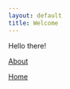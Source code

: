 ```yaml
---
layout: default
title: Welcome
---
```


<link rel="stylesheet" type="text/css"  href="/keiths-site/css/main.css">

Hello there!

[About](https://kdlovett.github.io/keiths-site/about)

[Home](https://kdlovett.github.io/keiths-site/)